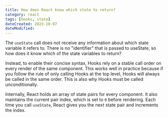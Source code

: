 ```yaml
---
title: How does React know which state to return?
category: react
tags: [hooks, state]
dateCreated: 2023-10-07
dateModified:
---
```


The `useState` call does not receive any information about which state variable it refers to. There is no "identifier"
that is passed to useState, so how does it know which of the state variables to return?

Instead, to enable their concise syntax, Hooks rely on a stable call order on every render of the same component.
This works well in practice because if you follow the rule of only calling Hooks at the top level, Hooks will always
be called in the same order. This is also why Hooks must be called unconditionally.

Internally, React holds an array of state pairs for every component. It also maintains the current pair index,
which is set to `0` before rendering. Each time you call `useState`, React gives you the next state pair and
increments the index.
